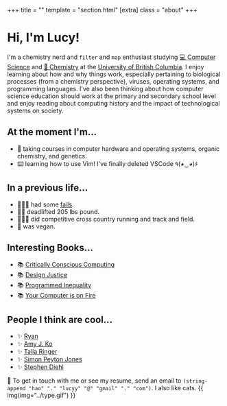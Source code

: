 +++
title = ""
template = "section.html"
[extra]
class = "about"
+++

# Hi, I'm Lucy!

I'm a chemistry nerd and `filter` and `map` enthusiast studying [💻 Computer Science](https://www.cs.ubc.ca/) and [🧪 Chemistry](https://www.chem.ubc.ca/) at the [University of British Columbia](https://www.ubc.ca/). I enjoy learning about how and why things work, especially pertaining to biological processes (from a chemistry perspective), viruses, operating systems, and programming languages. I've also been thinking about how computer science education should work at the primary and secondary school level and enjoy reading about computing history and the impact of technological systems on society. 

<div class="flex-row-col">
<div>

## At the moment I'm...
- 🎒 taking courses in computer hardware and operating systems, organic chemistry, and genetics.
- ⌨️  learning how to use Vim! I've finally deleted VSCode	٩(◕‿◕)۶

</div>

<div>

## In a previous life...
- 🤷🏻‍♀ had some [fails](@/failures/_index.md).
- 🏋️‍♀️ deadlifted 205 lbs pound.
- 🏃🏻‍♀ did competitive cross country running and track and field.
- 🥕 was vegan.

</div>
</div>

<div class="flex-row-col">
<div>

## Interesting Books...
- 📚 [Critically Conscious Computing](https://criticallyconsciouscomputing.org/)
- 📚 [Design Justice](https://design-justice.pubpub.org/)
- 📚 [Programmed Inequality](https://mitpress.mit.edu/books/programmed-inequality)
- 📚 [Your Computer is on Fire](https://mitpress.mit.edu/books/your-computer-fire)

</div>

<div>

## People I think are cool...
- ✨ [Ryan](https://www.ryanmehri.dev/)
- ✨ [Amy J. Ko](https://faculty.washington.edu/ajko/)
- ✨ [Talia Ringer](https://twitter.com/TaliaRinger)
- ✨ [Simon Peyton Jones](https://en.wikipedia.org/wiki/Simon_Peyton_Jones)
- ✨ [Stephen Diehl](https://twitter.com/smdiehl) 

</div>
</div>

💖 To get in touch with me or see my resume, send an email to `(string-append "hao" "." "lucyy" "@" "gmail" "." "com")`. I also like cats.
{{ img(img="../type.gif") }}


